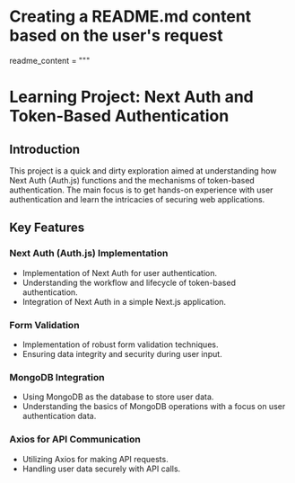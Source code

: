 # Creating a README.md content based on the user's request

readme_content = """
# Learning Project: Next Auth and Token-Based Authentication

## Introduction
This project is a quick and dirty exploration aimed at understanding how Next Auth (Auth.js) functions and the mechanisms of token-based authentication. The main focus is to get hands-on experience with user authentication and learn the intricacies of securing web applications.

## Key Features

### Next Auth (Auth.js) Implementation
- Implementation of Next Auth for user authentication.
- Understanding the workflow and lifecycle of token-based authentication.
- Integration of Next Auth in a simple Next.js application.

### Form Validation
- Implementation of robust form validation techniques.
- Ensuring data integrity and security during user input.

### MongoDB Integration
- Using MongoDB as the database to store user data.
- Understanding the basics of MongoDB operations with a focus on user authentication data.

### Axios for API Communication
- Utilizing Axios for making API requests.
- Handling user data securely with API calls.
